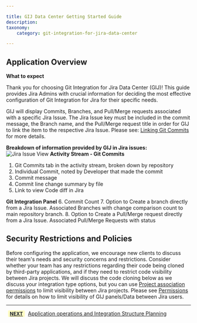 ```yaml
---

title: GIJ Data Center Getting Started Guide
description:
taxonomy:
    category: git-integration-for-jira-data-center

---
```

## Application Overview
**What to expect**

Thank you for choosing Git Integration for Jira Data Center (GIJ)! This guide provides Jira Admins with crucial information for deciding the most effective configuration of Git Integration for Jira for their specific needs.

GIJ will display Commits, Branches, and Pull/Merge requests associated with a specific Jira Issue. The Jira Issue key must be included in the commit message, the Branch name, and the Pull/Merge request title in order for GIJ to link the item to the respective Jira Issue. 
 Please see: [Linking Git Commits](https://help.gitkraken.com/git-integration-for-jira-cloud/linking-git-commits-to-jira-issues-gij-cloud/) for more details.

**Breakdown of information provided by GIJ in Jira issues:**
![Jira Issue View](/wp-content/uploads/Jira-Issue-Breakdown.png)
**Activity Stream - Git Commits**
1. Git Commits tab in the activity stream, broken down by repository
2. Individual Commit, noted by Developer that made the commit
3. Commit message
4. Commit line change summary by file
5. Link to view Code diff in Jira

**Git Integration Panel**
6. Commit Count
7. Option to Create a branch directly from a Jira Issue. Associated Branches with change comparison count to main repository branch.
8. Option to Create a Pull/Merge request directly from a Jira Issue. Associated Pull/Merge Requests with status



## Security Restrictions and Policies

Before configuring the application, we encourage new clients to discuss their team's needs and security concerns and restrictions. Consider whether your team has any restrictions regarding their code being cloned by third-party applications, and if they need to restrict code visibility between Jira projects. We will discuss the code cloning below as we discuss your integration type options, but you can use [Project association permissions](https://help.gitkraken.com/git-integration-for-jira-cloud/setting-project-permissions-gij-cloud/) to limit visibility between Jira projects. Please see [Permissions](https://help.gitkraken.com/git-integration-for-jira-cloud/permissions-gij-cloud/) for details on how to limit visibility of GIJ panels/Data between Jira users.

___

[<b style='background-color:#FFFCC3; padding:1px 5px; color:#181D28; border-radius:3px; margin: 0 5px; font-size: small;'>NEXT</b>](/git-integration-for-jira-cloud/Getting-Started-Guide-App-operations-and-planning) <a href="https://help.gitkraken.com/git-integration-for-jira-cloud/Getting-Started-Guide-App-operations-and-planning/">Application operations and Integration Structure Planning</a>